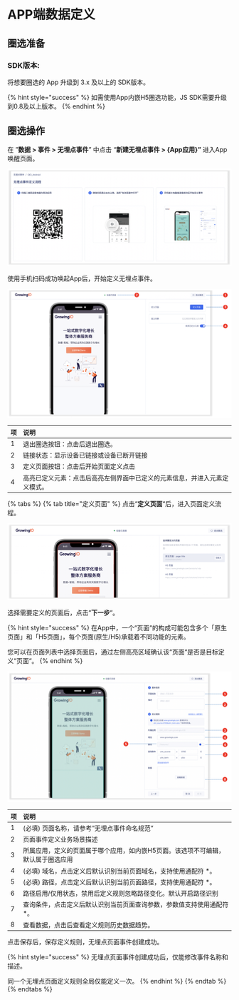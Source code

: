 # APP端数据定义



## 圈选准备

### SDK版本: 

将想要圈选的 App 升级到 3.x 及以上的 SDK版本。

{% hint style="success" %}
如需使用App内嵌H5圈选功能，JS SDK需要升级到0.8及以上版本。
{% endhint %}

## 圈选操作

在 ”**数据 &gt; 事件 &gt; 无埋点事件**” 中点击 “**新建无埋点事件 &gt; {App应用}”** 进入App唤醒页面。

![](../../../.gitbook/assets/image%20%28431%29.png)

使用手机扫码成功唤起App后，开始定义无埋点事件。

![](../../../.gitbook/assets/image%20%28435%29.png)

| 项 | 说明 |
| :--- | :--- |
| 1 | 退出圈选按钮：点击后退出圈选。 |
| 2 | 链接状态：显示设备已链接或设备已断开链接 |
| 3 | 定义页面按钮：点击后开始页面定义点击 |
| 4 | 高亮已定义元素：点击后高亮左侧界面中已定义的元素信息，并进入元素定义模式。 |

{% tabs %}
{% tab title="定义页面" %}
点击“**定义页面**“后，进入页面定义流程。

![](../../../.gitbook/assets/image%20%28425%29.png)

选择需要定义的页面后，点击“**下一步**“。

{% hint style="success" %}
在App中，一个“页面“的构成可能包含多个「原生页面」和「H5页面」，每个页面\(原生/H5\)承载着不同功能的元素。

您可以在页面列表中选择页面后，通过左侧高亮区域确认该“页面“是否是目标定义“页面“。
{% endhint %}

![](../../../.gitbook/assets/image%20%28434%29.png)

| 项 | 说明 |
| :--- | :--- |
| 1 | \(必填\) 页面名称，请参考“无埋点事件命名规范“ |
| 2 | 页面事件定义业务场景描述 |
| 3 | 所属应用，定义的页面属于哪个应用，如内嵌H5页面。该选项不可编辑，默认属于圈选应用 |
| 4 | \(必填\) 域名，点击定义后默认识别当前页面域名，支持使用通配符 \*。 |
| 5 | \(必填\) 路径，点击定义后默认识别当前页面路径，支持使用通配符 \*。 |
| 6 | 路径启用/仅用状态，禁用后定义规则忽略路径变化。默认开启路径识别 |
| 7 | 查询条件，点击定义后默认识别当前页面查询参数，参数值支持使用通配符 \*。 |
| 8 | 查看数据，点击后查看定义规则历史数据趋势。 |

点击保存后，保存定义规则，无埋点页面事件创建成功。

{% hint style="success" %}
无埋点页面事件创建成功后，仅能修改事件名称和描述。

同一个无埋点页面定义规则全局仅能定义一次。
{% endhint %}
{% endtab %}
{% endtabs %}

